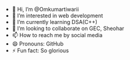 - 👋 Hi, I’m @Omkumartiwarii
- 👀 I’m interested in web development
- 🌱 I’m currently learning DSA(C++)
- 💞️ I’m looking to collaborate on GEC, Sheohar
- 📫 How to reach me by social media 
- 😄 Pronouns: GitHub
- ⚡ Fun fact: So glorious 

<!---
Omkumartiwarii/Omkumartiwarii is a ✨ special ✨ repository because its `README.md` (this file) appears on your GitHub profile.
You can click the Preview link to take a look at your changes.
--->
